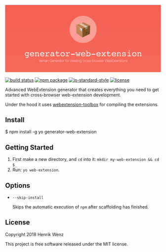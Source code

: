 ![generator-web-extension](assets/logo-repo.png)

[![build status](https://secure.travis-ci.org/HaNdTriX/generator-web-extension.png?branch=master)](https://travis-ci.org/HaNdTriX/generator-web-extension) 
[![npm package](https://badge.fury.io/js/generator-web-extension.svg)](https://www.npmjs.com/package/generator-web-extension)
[![js-standard-style](https://img.shields.io/badge/code%20style-standard-green.svg?style=flat-square)](https://github.com/feross/standard)
[![license](https://img.shields.io/npm/l/generator-web-extension.svg)](https://github.com/HaNdTriX/generator-web-extension/blob/master/LICENSE)

Advanced WebExtension generator that creates everything you need to get started with cross-browser web-extension development. 

Under the hood it uses [webextension-toolbox](https://github.com/HaNdTriX/webextension-toolbox) for compiling the extensions.

## Install

  $ npm install -g yo generator-web-extension

## Getting Started

1. First make a new directory, and `cd` into it: `mkdir my-web-extension && cd $_`
2. Run: `yo web-extension`.

## Options

* `--skip-install`

  Skips the automatic execution of `npm` after
  scaffolding has finished.

## License

Copyright 2018 Henrik Wenz

This project is free software released under the MIT license.
